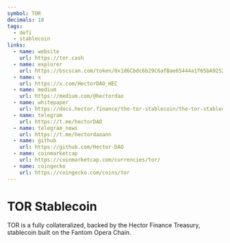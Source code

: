 ```yaml
---
symbol: TOR
decimals: 18
tags:
  - defi
  - stablecoin
links:
  - name: website
    url: https://tor.cash
  - name: explorer
    url: https://bscscan.com/token/0x1d6Cbdc6b29C6afBae65444a1f65bA9252b8CA83
  - name: x
    url: https://x.com/HectorDAO_HEC
  - name: medium
    url: https://medium.com/@hectordao
  - name: whitepaper
    url: https://docs.hector.finance/the-tor-stablecoin/the-tor-stablecoin
  - name: telegram
    url: https://t.me/hectorDAO
  - name: telegram_news
    url: https://t.me/hectordaoann
  - name: github
    url: https://github.com/Hector-DAO
  - name: coinmarketcap
    url: https://coinmarketcap.com/currencies/tor/
  - name: coingecko
    url: https://coingecko.com/coins/tor
---
```


# TOR Stablecoin

TOR is a fully collateralized, backed by the Hector Finance Treasury, stablecoin built on the Fantom Opera Chain.
